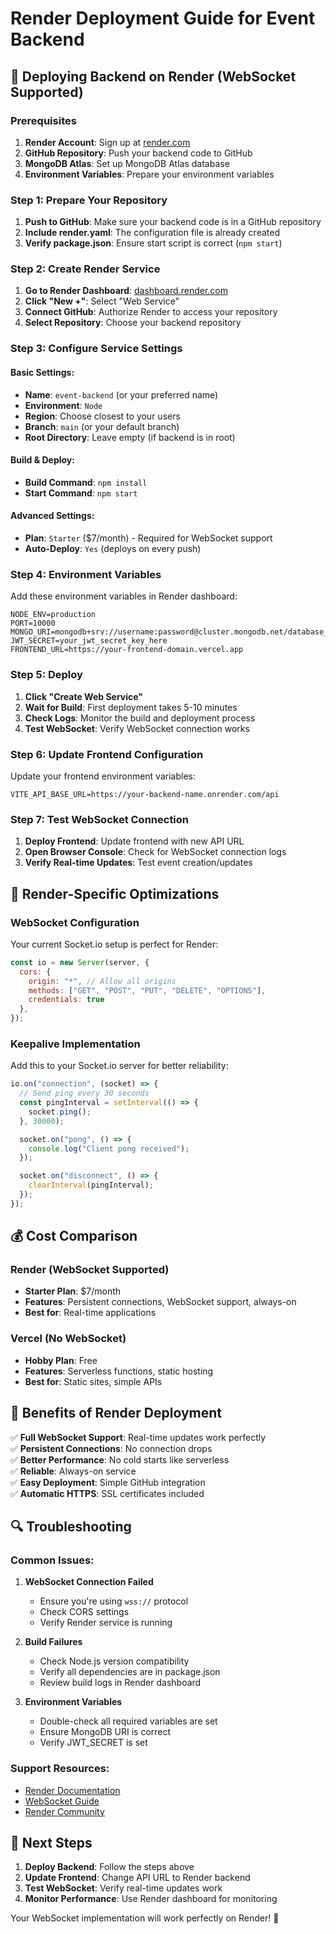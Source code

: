 # Render Deployment Guide for Event Backend

## 🚀 Deploying Backend on Render (WebSocket Supported)

### Prerequisites
1. **Render Account**: Sign up at [render.com](https://render.com)
2. **GitHub Repository**: Push your backend code to GitHub
3. **MongoDB Atlas**: Set up MongoDB Atlas database
4. **Environment Variables**: Prepare your environment variables

### Step 1: Prepare Your Repository

1. **Push to GitHub**: Make sure your backend code is in a GitHub repository
2. **Include render.yaml**: The configuration file is already created
3. **Verify package.json**: Ensure start script is correct (`npm start`)

### Step 2: Create Render Service

1. **Go to Render Dashboard**: [dashboard.render.com](https://dashboard.render.com)
2. **Click "New +"**: Select "Web Service"
3. **Connect GitHub**: Authorize Render to access your repository
4. **Select Repository**: Choose your backend repository

### Step 3: Configure Service Settings

#### Basic Settings:
- **Name**: `event-backend` (or your preferred name)
- **Environment**: `Node`
- **Region**: Choose closest to your users
- **Branch**: `main` (or your default branch)
- **Root Directory**: Leave empty (if backend is in root)

#### Build & Deploy:
- **Build Command**: `npm install`
- **Start Command**: `npm start`

#### Advanced Settings:
- **Plan**: `Starter` ($7/month) - Required for WebSocket support
- **Auto-Deploy**: `Yes` (deploys on every push)

### Step 4: Environment Variables

Add these environment variables in Render dashboard:

```env
NODE_ENV=production
PORT=10000
MONGO_URI=mongodb+srv://username:password@cluster.mongodb.net/database_name
JWT_SECRET=your_jwt_secret_key_here
FRONTEND_URL=https://your-frontend-domain.vercel.app
```

### Step 5: Deploy

1. **Click "Create Web Service"**
2. **Wait for Build**: First deployment takes 5-10 minutes
3. **Check Logs**: Monitor the build and deployment process
4. **Test WebSocket**: Verify WebSocket connection works

### Step 6: Update Frontend Configuration

Update your frontend environment variables:

```env
VITE_API_BASE_URL=https://your-backend-name.onrender.com/api
```

### Step 7: Test WebSocket Connection

1. **Deploy Frontend**: Update frontend with new API URL
2. **Open Browser Console**: Check for WebSocket connection logs
3. **Verify Real-time Updates**: Test event creation/updates

## 🔧 Render-Specific Optimizations

### WebSocket Configuration
Your current Socket.io setup is perfect for Render:

```javascript
const io = new Server(server, {
  cors: {
    origin: "*", // Allow all origins
    methods: ["GET", "POST", "PUT", "DELETE", "OPTIONS"],
    credentials: true
  },
});
```

### Keepalive Implementation
Add this to your Socket.io server for better reliability:

```javascript
io.on("connection", (socket) => {
  // Send ping every 30 seconds
  const pingInterval = setInterval(() => {
    socket.ping();
  }, 30000);

  socket.on("pong", () => {
    console.log("Client pong received");
  });

  socket.on("disconnect", () => {
    clearInterval(pingInterval);
  });
});
```

## 💰 Cost Comparison

### Render (WebSocket Supported)
- **Starter Plan**: $7/month
- **Features**: Persistent connections, WebSocket support, always-on
- **Best for**: Real-time applications

### Vercel (No WebSocket)
- **Hobby Plan**: Free
- **Features**: Serverless functions, static hosting
- **Best for**: Static sites, simple APIs

## 🎯 Benefits of Render Deployment

✅ **Full WebSocket Support**: Real-time updates work perfectly  
✅ **Persistent Connections**: No connection drops  
✅ **Better Performance**: No cold starts like serverless  
✅ **Reliable**: Always-on service  
✅ **Easy Deployment**: Simple GitHub integration  
✅ **Automatic HTTPS**: SSL certificates included  

## 🔍 Troubleshooting

### Common Issues:

1. **WebSocket Connection Failed**
   - Ensure you're using `wss://` protocol
   - Check CORS settings
   - Verify Render service is running

2. **Build Failures**
   - Check Node.js version compatibility
   - Verify all dependencies are in package.json
   - Review build logs in Render dashboard

3. **Environment Variables**
   - Double-check all required variables are set
   - Ensure MongoDB URI is correct
   - Verify JWT_SECRET is set

### Support Resources:
- [Render Documentation](https://render.com/docs)
- [WebSocket Guide](https://render.com/docs/websocket)
- [Render Community](https://community.render.com)

## 🚀 Next Steps

1. **Deploy Backend**: Follow the steps above
2. **Update Frontend**: Change API URL to Render backend
3. **Test WebSocket**: Verify real-time updates work
4. **Monitor Performance**: Use Render dashboard for monitoring

Your WebSocket implementation will work perfectly on Render! 🎉
